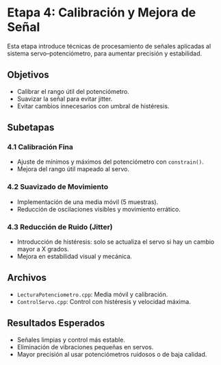 # Etapa 4: Calibración y Mejora de Señal

Esta etapa introduce técnicas de procesamiento de señales aplicadas al sistema servo–potenciómetro, para aumentar precisión y estabilidad.

## Objetivos

- Calibrar el rango útil del potenciómetro.
- Suavizar la señal para evitar jitter.
- Evitar cambios innecesarios con umbral de histéresis.

## Subetapas

### 4.1 Calibración Fina
- Ajuste de mínimos y máximos del potenciómetro con `constrain()`.
- Mejora del rango útil mapeado al servo.

### 4.2 Suavizado de Movimiento
- Implementación de una media móvil (5 muestras).
- Reducción de oscilaciones visibles y movimiento errático.

### 4.3 Reducción de Ruido (Jitter)
- Introducción de histéresis: solo se actualiza el servo si hay un cambio mayor a X grados.
- Mejora en estabilidad visual y mecánica.

## Archivos

- `LecturaPotenciometro.cpp`: Media móvil y calibración.
- `ControlServo.cpp`: Control con histéresis y velocidad máxima.

## Resultados Esperados

- Señales limpias y control más estable.
- Eliminación de vibraciones pequeñas en servos.
- Mayor precisión al usar potenciómetros ruidosos o de baja calidad.


